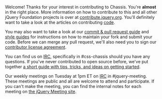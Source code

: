 Welcome! Thanks for your interest in contributing to Chassis. You're **almost** in the right place. More information on how to contribute to this and all other jQuery Foundation projects is over at [contribute.jquery.org](http://contribute.jquery.org). You'll definitely want to take a look at the articles on contributing [code](http://contribute.jquery.org/code).

You may also want to take a look at our [commit & pull request guide](http://contribute.jquery.org/commits-and-pull-requests/) and [style guides](http://contribute.jquery.org/style-guide/) for instructions on how to maintain your fork and submit your code. Before we can merge any pull request, we'll also need you to sign our [contributor license agreement](http://contribute.jquery.org/cla).

You can find us on [IRC](http://irc.jquery.org), specifically in #css-chassis should you have any questions. If you've never contributed to open source before, we've put together [a short guide with tips, tricks, and ideas on getting started](http://contribute.jquery.org/open-source/).

Our weekly meetings on Tuesday at 1pm ET on [IRC](http://irc.jquery.org) in #jquery-meeting. These meetings are public and all are welcome to attend and participate. If you can't make the meeting, you can find the internal notes for each meeting on [the jQuery Meeting site](https://meetings.jquery.org/category/chassis/).

